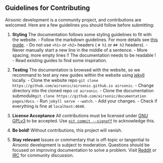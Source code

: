 ## Guidelines for Contributing

Airsonic development is a community project, and contributions are welcomed. Here are a few guidelines you should follow before submitting:

  1. **Styling** The documentation follows some styling guidelines to fit with the website.
    - Follow the markdown guidelines. For more details see [this guide](https://guides.github.com/features/mastering-markdown/).
    - Do not use `<h1>` or `<h2>` headers ( `# h1` or `## h2` headers).
    - Never manually start a new line in the middle of a sentence.
    - More spacing, more empty lines !! The documentation needs to be readable !
    - Read existing guides to find some inspiration.

  2. **Testing** The documentation is browsed with the website, so we recommand to test any new guides within the website using [jekyll](https://jekyllrb.com/) locally.
    - Clone the website repo `git clone https://github.com/airsonic/airsonic.github.io airsonic`.
    - Change directory into the cloned repo `cd airsonic`.
    - Clone the documentation submodule`git clone https://github.com/airsonic/documentation pages/docs`.
    - Run `jekyll serve --watch`.
    - Add your changes.
    - Check if everything is fine at `localhost:4040`.

  3.  **License Acceptance** All contributions must be licensed under [GNU GPLv3](https://github.com/airsonic/documentation/blob/master/LICENSE.txt) to be accepted. Use [`git commit --signoff`](https://gitirc.eu/git-commit.html) to acknowledge this.

  4.  **Be bold!** Without contributions, this project will vanish.

  5.  **Stay relevant** Issues or commentary that is off-topic or tangential to Airsonic development is subject to moderation. Questions should be focused on improving documentation to solve a problem. Visit [Reddit](https://www.reddit.com/r/airsonic) or [IRC](http://webchat.freenode.net?channels=%23airsonic) for community discussion.
